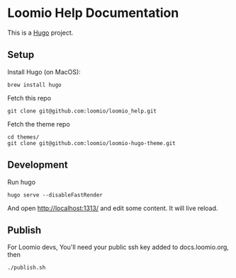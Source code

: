 # Loomio Help Documentation

This is a [Hugo](https://gohugo.io) project.

## Setup

Install Hugo (on MacOS):

```
brew install hugo
```

Fetch this repo

```
git clone git@github.com:loomio/loomio_help.git
```

Fetch the theme repo

```
cd themes/
git clone git@github.com:loomio/loomio-hugo-theme.git
```

## Development

Run hugo
```
hugo serve --disableFastRender
```

And open [http://localhost:1313/](http://localhost:1313) and edit some content. It will live reload.

## Publish

For Loomio devs, You'll need your public ssh key added to docs.loomio.org, then

```
./publish.sh
```
